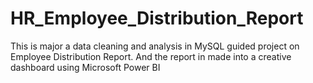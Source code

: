 # HR_Employee_Distribution_Report
This is major a data cleaning and analysis in MySQL guided project on Employee Distribution Report. And the report in made into a creative  dashboard using Microsoft Power BI
